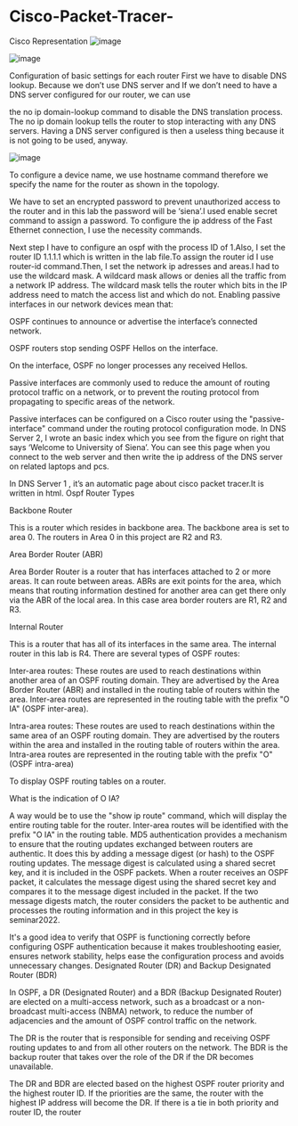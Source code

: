 # Cisco-Packet-Tracer-


Cisco Representation
![image](https://github.com/cemreucar/Cisco-Packet-Tracer-/assets/59101099/85070b2c-f00c-46f5-b57f-b9b612edb0e6)


![image](https://github.com/cemreucar/Cisco-Packet-Tracer-/assets/59101099/20bf7280-b64e-406f-a7fc-8d64f7d3a07b)

Configuration of basic settings for
each router
First we have to disable DNS lookup. Because we
don’t use DNS server and If we don’t need to have a
DNS server configured for our router, we can use            

the no ip domain-lookup command to disable the
DNS translation process. The no ip domain
lookup tells the router to stop interacting with any
DNS servers. Having a DNS server configured is
then a useless thing because it is not going to be
used, anyway.

![image](https://github.com/cemreucar/Cisco-Packet-Tracer-/assets/59101099/328590ef-e1a1-4b1e-8e55-110f8fdd3d0c)

To configure a device name, we use hostname
command therefore we specify the name for the router
as shown in the topology.

We have to set an encrypted password to prevent
unauthorized access to the router and in this lab the
password will be ‘siena’.I used enable secret command
to assign a password.
To configure the ip address of the Fast
Ethernet connection, I use the necessity commands.

Next step I have to configure an ospf with the
process ID of 1.Also, I set the router ID
1.1.1.1 which is written in the lab file.To
assign the router id I use router-id
command.Then, I set the network ip adresses
and areas.I had to use the wildcard mask. A
wildcard mask allows or denies all the traffic
from a network IP address. The wildcard mask
tells the router which bits in the IP address
need to match the access list and which do not.
Enabling passive interfaces in our network devices mean
that:

OSPF continues to announce or advertise the interface’s
connected network.

OSPF routers stop sending OSPF Hellos on the interface.

On the interface, OSPF no longer processes any received
Hellos.

Passive interfaces are commonly used to reduce the amount
of routing protocol traffic on a network, or to prevent the
routing protocol from propagating to specific areas of the
network.

Passive interfaces can be configured on a Cisco router using
the "passive-interface" command under the routing protocol
configuration mode.
In DNS Server 2, I wrote an basic index which you see
from the figure on right that says ‘Welcome to University
of Siena’. You can see this page when you connect to the
web server and then write the ip address of the DNS
server on related laptops and pcs.

In DNS Server 1 , it’s an automatic page about cisco
packet tracer.It is written in html.
Ospf Router Types

Backbone Router

This is a router which resides in backbone area. The backbone area
is set to area 0. The routers in Area 0 in this project are R2 and R3.

Area Border Router (ABR)

Area Border Router is a router that has interfaces attached to 2 or
more areas. It can route between areas. ABRs are exit points for
the area, which means that routing information destined for another
area can get there only via the ABR of the local area. In this case
area border routers are R1, R2 and R3.

Internal Router

This is a router that has all of its interfaces in the same area. The
internal router in this lab is R4.
There are several types of OSPF routes:

Inter-area routes: These routes are used to reach destinations within
another area of an OSPF routing domain. They are advertised by the
Area Border Router (ABR) and installed in the routing table of routers
within the area. Inter-area routes are represented in the routing table
with the prefix "O IA" (OSPF inter-area).

Intra-area routes: These routes are used to reach destinations within
the same area of an OSPF routing domain. They are advertised by the
routers within the area and installed in the routing table of routers
within the area. Intra-area routes are represented in the routing table
with the prefix "O" (OSPF intra-area)

To display OSPF routing tables on a router.

What is the indication of O IA?

A way would be to use the "show ip route" command, which will display
the entire routing table for the router. Inter-area routes will be identified
with the prefix "O IA" in the routing table.
MD5 authentication provides a mechanism to ensure that
the routing updates exchanged between routers are
authentic. It does this by adding a message digest (or hash)
to the OSPF routing updates. The message digest is
calculated using a shared secret key, and it is included in
the OSPF packets. When a router receives an OSPF packet,
it calculates the message digest using the shared secret key
and compares it to the message digest included in the
packet. If the two message digests match, the router
considers the packet to be authentic and processes the
routing information and in this project the key is
seminar2022.

It's a good idea to verify that OSPF is functioning correctly
before configuring OSPF authentication because it makes
troubleshooting easier, ensures network stability, helps ease
the configuration process and avoids unnecessary changes.
Designated Router (DR) and Backup Designated Router (BDR)

In OSPF, a DR (Designated Router) and a BDR
(Backup Designated Router) are elected on a
multi-access network, such as a broadcast or a
non-broadcast multi-access (NBMA) network, to reduce
the number of adjacencies and the amount of OSPF
control traffic on the network.

The DR is the router that is responsible for sending and
receiving OSPF routing updates to and from all other
routers on the network. The BDR is the backup router
that takes over the role of the DR if the DR becomes
unavailable.

The DR and BDR are elected based on the highest
OSPF router priority and the highest router ID. If the
priorities are the same, the router with the highest IP
address will become the DR. If there is a tie in both
priority and router ID, the router
